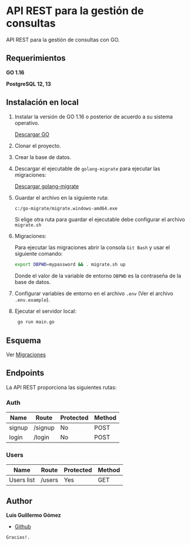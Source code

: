 # API REST para la gestión de consultas

API REST para la gestión de consultas con GO.

## Requerimientos

**GO 1.16**

**PostgreSQL 12, 13**

## Instalación en local

1. Instalar la versión de GO 1.16 o posterior de acuerdo a su sistema operativo.

   [Descargar GO](https://golang.org/dl/)


2. Clonar el proyecto.


3. Crear la base de datos.


4. Descargar el ejecutable de `golang-migrate` para ejecutar las migraciones:

   [Descargar golang-migrate](https://github.com/golang-migrate/migrate/releases)


5. Guardar el archivo en la siguiente ruta:

   ```bash
   c:/go-migrate/migrate.windows-amd64.exe
   ```

   Si elige otra ruta para guardar el ejecutable debe configurar el archivo `migrate.sh`


6. Migraciones:

   Para ejecutar las migraciones abrir la consola `Git Bash` y usar el siguiente comando:

   ```bash
   export DBPWD=mypassword && . migrate.sh up
   ```
   Donde el valor de la variable de entorno `DBPWD` es la contraseña de la base de datos.


7. Configurar variables de entorno en el archivo `.env` (Ver el archivo `.env.example`).


9. Ejecutar el servidor local:

   ```bash
    go run main.go
   ```

## Esquema

Ver [Migraciones](https://github.com/luisgomez29/gestion-consultas-api/tree/main/migrations)

## Endpoints

La API REST proporciona las siguientes rutas:

### Auth

| Name | Route | Protected | Method |
| ---- | ----- | --------- | ------ |
| signup | /signup | No | POST |
| login | /login | No | POST |

### Users

| Name | Route | Protected | Method |
| ---- | ----- | --------- | ------ |
| Users list  | /users | Yes | GET |

## Author

**Luis Guillermo Gómez**

- [Github](https://github.com/luisgomez29)

```
Gracias!.
```